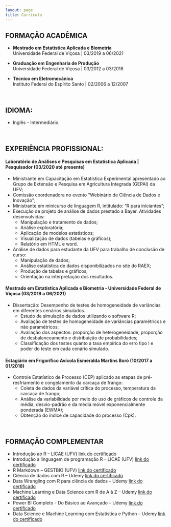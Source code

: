 ```yaml
---
layout: page
title: Currículo
---
```

     

## FORMAÇÃO ACADÊMICA

-  **Mestrado em Estatística Aplicada e Biometria**    
Universidade Federal de Viçosa | 03/2019 a 06/2021

-  **Graduação em Engenharia de Produção**      
Universidade Federal de Viçosa | 03/2012 a 03/2018

-  **Técnico em Eletromecânica**     
Instituto Federal do Espírito Santo | 02/2006 a 12/2007
<br>

## IDIOMA:
-  Inglês – Intermediário.      
<br>

##  EXPERIÊNCIA PROFISSIONAL:

#### Laboratório de Análises e Pesquisas em Estatística Aplicada | Pesquisador (03/2020 até presente)

- Ministrante em Capacitação em Estatística Experimental apresentado ao Grupo de Extensão e Pesquisa em Agricultura Integrada (GEPAI) da UFV;
- Comissão coordenadora no evento "Webinário de Ciência de Dados e Inovação";
- Ministrante em minicurso de linguagem R, intitulado: “R para iniciantes”;
- Execução de projeto de análise de dados prestado a Bayer. Atividades desenvolvidas:
  + Manipulação e tratamento de dados;
  + Análise exploratória;
  + Aplicação de modelos estatísticos;
  + Visualização de dados (tabelas e gráficos);
  + Relatório em HTML e word.
- Análise de dados para estudante da UFV para trabalho de conclusão de curso:
  + Manipulação de dados;
  + Análise estatística de dados disponibilizados no site do RAEX;
  + Produção de tabelas e gráficos;
  + Orientação na interpretação dos resultados.

####  Mestrado em Estatística Aplicada e Biometria - Universidade Federal de Viçosa (03/2019 a 06/2021)

- Dissertação: Desempenho de testes de homogeneidade de variâncias em diferentes cenários simulados.
  + Estudo de simulação de dados utilizando o software R;
  + Avaliação de testes de homogeneidade de variâncias paramétricos e não paramétricos;
  + Avaliação dos aspectos: proporção de heterogeneidade, proporção de desbalanceamento e distribuição de probabilidades;
  + Classificação dos testes quanto a taxa empírica do erro tipo I e poder do teste em cada cenário simulado. 

#### Estagiário em Frigorífico Avícola Esmeralda Martins Boró (10/2017 a 01/2018)

- Controle Estatístico de Processo (CEP) aplicado as etapas de pré-resfriamento e congelamento da carcaça de frango:
  + Coleta de dados da variável crítica do processo, temperatura da carcaça de frango;
  + Análise da variabilidade por meio do uso de gráficos de controle da média, desvio-padrão e da média móvel exponencialmente ponderada (EWMA);
  + Obtenção do índice de capacidade do processo (Cpk).
<br>

## FORMAÇÃO COMPLEMENTAR

- Introdução ao R – LICAE (UFV)   [link do certificado](https://drive.google.com/file/d/1_JKdjPCZRuvmmu11ojJIUD20hGMk-Gsf/view)
- Introdução a linguagem de programação R – LICAE (UFV)   [link do certificado](https://drive.google.com/file/d/18U_vFiFc9QchOZDlLM4qeIWhm05x22gp/view)  
- R Markdown – GESTBIO (UFV)    [link do certificado](https://drive.google.com/file/d/1t_xEqCWawy1mrmoqi2JsxwXPCl1nqWaR/view)  
- Ciência de dados com R – Udemy    [link do certificado](https://www.udemy.com/certificate/UC-e53ae412-d0d9-4242-a32f-8bd775e8e280/)
- Data Wrangling com R para ciência de dados – Udemy    [link do certificado](https://www.udemy.com/certificate/UC-b16bb624-0e87-47bc-a792-92d2c1ffafe4/)
- Machine Learning e Data Science com R de A à Z – Udemy    [link do certificado](https://www.udemy.com/certificate/UC-702267d2-c92f-4549-b40e-b6ef60be93f7/)
- Power BI Completo - Do Básico ao Avançado – Udemy   [link do certificado](https://www.udemy.com/certificate/UC-6b141fba-9940-4a23-93b5-dbf5295571f4/)
- Data Science e Machine Learning com Estatística e Python – Udemy    [link do certificado](https://www.udemy.com/certificate/UC-d2d432a0-cdc5-4d2d-8c3c-6f944bef53f8/)






